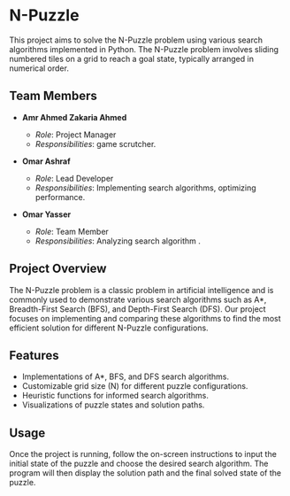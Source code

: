 # N-Puzzle 

This project aims to solve the N-Puzzle problem using various search algorithms implemented in Python. The N-Puzzle problem involves sliding numbered tiles on a grid to reach a goal state, typically arranged in numerical order.

## Team Members

- **Amr Ahmed Zakaria Ahmed**
  - *Role*: Project Manager
  - *Responsibilities*: game scrutcher.

- **Omar Ashraf**
  - *Role*: Lead Developer
  - *Responsibilities*: Implementing search algorithms, optimizing performance.

- **Omar Yasser**
  - *Role*: Team Member
  - *Responsibilities*: Analyzing search algorithm .

## Project Overview

The N-Puzzle problem is a classic problem in artificial intelligence and is commonly used to demonstrate various search algorithms such as A*, Breadth-First Search (BFS), and Depth-First Search (DFS). Our project focuses on implementing and comparing these algorithms to find the most efficient solution for different N-Puzzle configurations.

## Features

- Implementations of A*, BFS, and DFS search algorithms.
- Customizable grid size (N) for different puzzle configurations.
- Heuristic functions for informed search algorithms.
- Visualizations of puzzle states and solution paths.

## Usage

Once the project is running, follow the on-screen instructions to input the initial state of the puzzle and choose the desired search algorithm. The program will then display the solution path and the final solved state of the puzzle.


